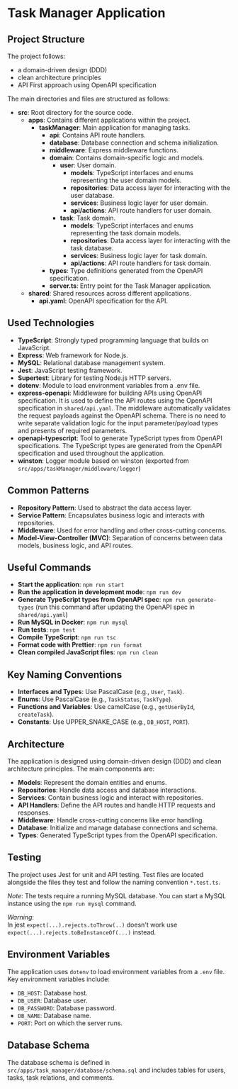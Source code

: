 # Task Manager Application

## Project Structure

The project follows:

- a domain-driven design (DDD)
- clean architecture principles
- API First approach using OpenAPI specification

The main directories and files are structured as follows:

- **src**: Root directory for the source code.
  - **apps**: Contains different applications within the project.
    - **taskManager**: Main application for managing tasks.
      - **api**: Contains API route handlers.
      - **database**: Database connection and schema initialization.
      - **middleware**: Express middleware functions.
      - **domain**: Contains domain-specific logic and models.
        - **user**: User domain.
          - **models**: TypeScript interfaces and enums representing the user domain models.
          - **repositories**: Data access layer for interacting with the user database.
          - **services**: Business logic layer for user domain.
          - **api/actions**: API route handlers for user domain.
        - **task**: Task domain.
          - **models**: TypeScript interfaces and enums representing the task domain models.
          - **repositories**: Data access layer for interacting with the task database.
          - **services**: Business logic layer for task domain.
          - **api/actions**: API route handlers for task domain.
      - **types**: Type definitions generated from the OpenAPI specification.
      - **server.ts**: Entry point for the Task Manager application.
  - **shared**: Shared resources across different applications.
    - **api.yaml**: OpenAPI specification for the API.

## Used Technologies

- **TypeScript**: Strongly typed programming language that builds on JavaScript.
- **Express**: Web framework for Node.js.
- **MySQL**: Relational database management system.
- **Jest**: JavaScript testing framework.
- **Supertest**: Library for testing Node.js HTTP servers.
- **dotenv**: Module to load environment variables from a .env file.
- **express-openapi**: Middleware for building APIs using OpenAPI specification.
  It is used to define the API routes using the OpenAPI
  specification in `shared/api.yaml`.
  The middleware automatically validates the request payloads against the OpenAPI schema.
  There is no need to write separate validation logic for the input parameter/payload types
  and presents of required parameters.
- **openapi-typescript**: Tool to generate TypeScript types from OpenAPI specifications.
  The TypeScript types are generated from the OpenAPI specification and used throughout the application.
- **winston**: Logger module based on winston (exported from `src/apps/taskManager/middleware/logger`)


## Common Patterns

- **Repository Pattern**: Used to abstract the data access layer.
- **Service Pattern**: Encapsulates business logic and interacts with repositories.
- **Middleware**: Used for error handling and other cross-cutting concerns.
- **Model-View-Controller (MVC)**: Separation of concerns between data models, business logic, and API routes.

## Useful Commands

- **Start the application**: `npm run start`
- **Run the application in development mode**: `npm run dev`
- **Generate TypeScript types from OpenAPI spec**: `npm run generate-types` (run this command after updating the OpenAPI spec in `shared/api.yaml`)
- **Run MySQL in Docker**: `npm run mysql`
- **Run tests**: `npm test`
- **Compile TypeScript**: `npm run tsc`
- **Format code with Prettier**: `npm run format`
- **Clean compiled JavaScript files**: `npm run clean`

## Key Naming Conventions

- **Interfaces and Types**: Use PascalCase (e.g., `User`, `Task`).
- **Enums**: Use PascalCase (e.g., `TaskStatus`, `TaskType`).
- **Functions and Variables**: Use camelCase (e.g., `getUserById`, `createTask`).
- **Constants**: Use UPPER_SNAKE_CASE (e.g., `DB_HOST`, `PORT`).

## Architecture

The application is designed using domain-driven design (DDD) and clean architecture principles. The main components are:

- **Models**: Represent the domain entities and enums.
- **Repositories**: Handle data access and database interactions.
- **Services**: Contain business logic and interact with repositories.
- **API Handlers**: Define the API routes and handle HTTP requests and responses.
- **Middleware**: Handle cross-cutting concerns like error handling.
- **Database**: Initialize and manage database connections and schema.
- **Types**: Generated TypeScript types from the OpenAPI specification.

## Testing

The project uses Jest for unit and API testing. Test files are located alongside the files they test and follow the naming convention `*.test.ts`.

_Note_: The tests require a running MySQL database. You can start a MySQL instance using the `npm run mysql` command.

_Warning_:  
 In jest `expect(...).rejects.toThrow(..)` doesn't work use `expect(...).rejects.toBeInstanceOf(...)` instead.

## Environment Variables

The application uses `dotenv` to load environment variables from a `.env` file. Key environment variables include:

- `DB_HOST`: Database host.
- `DB_USER`: Database user.
- `DB_PASSWORD`: Database password.
- `DB_NAME`: Database name.
- `PORT`: Port on which the server runs.

## Database Schema

The database schema is defined in `src/apps/task_manager/database/schema.sql` and includes tables for users, tasks, task relations, and comments.
